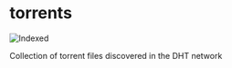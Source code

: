 torrents 
========
![Indexed](https://img.shields.io/badge/indexed-244319-blue)

Collection of torrent files discovered in the DHT network
